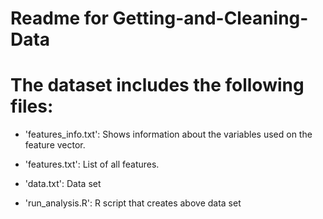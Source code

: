 # Readme for Getting-and-Cleaning-Data


The dataset includes the following files:
=========================================

- 'features_info.txt': Shows information about the variables used on the feature vector.

- 'features.txt': List of all features.

- 'data.txt': Data set

- 'run_analysis.R': R script that creates above data set